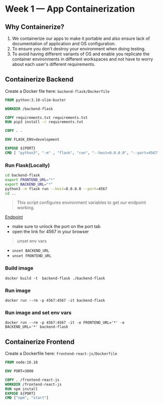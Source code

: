 # Week 1 — App Containerization

## Why Containerize?
1. We containerize our apps to make it portable and also ensure lack of documentation of application and OS configuration.
2. To ensure you don't destroy your environment when doing testing.
3. To avoid having different variants of OS and enable you replicate the container environments in different workspaces and
   not have to worry about each user's different requirements.

## Containerize Backend
Create a Docker file here:  `backend-flask/Dockerfile`

```dockerfile
FROM python:3.10-slim-buster

WORKDIR /backend-flask

COPY requirements.txt requirements.txt
RUN pip3 install -r requirements.txt

COPY . .

ENV FLASK_ENV=development

EXPOSE ${PORT}
CMD [ "python3", "-m" , "flask", "run", "--host=0.0.0.0", "--port=4567"]
```
### Run Flask(**Locally**)

```sh
cd backend-flask
export FRONTEND_URL="*"
export BACKEND_URL="*"
python3 -m flask run --host=0.0.0.0 --port=4567
cd ..
```

> This script configures environment variables to get our endpoint working.

 [Endpoint](https://4567-nielsen2e-awsbootcampcr-afx5p2tp8vw.ws-eu89.gitpod.io/api/activities/home)
 
- make sure to unlock the port on the port tab
- open the link for 4567 in your browser

> unset env vars
- `unset BACKEND_URL`
- `unset FRONTEND_URL`

### Build image
```
docker build -t  backend-flask ./backend-flask
```
### Run image
```
docker run --rm -p 4567:4567 -it backend-flask
```
### Run image and set env vars
```
docker run --rm -p 4567:4567 -it -e FRONTEND_URL='*' -e BACKEND_URL='*' backend-flask
```
## Containerize Frontend
Create a Dockerfile here: `frontend-react-js/Dockerfile`

```dockerfile
FROM node:16.18

ENV PORT=3000

COPY . /frontend-react-js
WORKDIR /frontend-react-js
RUN npm install
EXPOSE ${PORT}
CMD ["npm", "start"]
```

